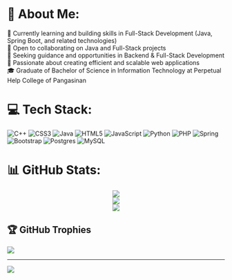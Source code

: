 # 💫 About Me:
🌱 Currently learning and building skills in Full-Stack Development (Java, Spring Boot, and related technologies)<br>👯 Open to collaborating on Java and Full-Stack projects<br>🤝 Seeking guidance and opportunities in Backend & Full-Stack Development<br>💬 Passionate about creating efficient and scalable web applications<br>🎓 Graduate of Bachelor of Science in Information Technology at Perpetual Help College of Pangasinan


# 💻 Tech Stack:
<p align="center">
  
  ![C++](https://img.shields.io/badge/c++-%2300599C.svg?style=for-the-badge&logo=c%2B%2B&logoColor=white) 
  ![CSS3](https://img.shields.io/badge/css3-%231572B6.svg?style=for-the-badge&logo=css3&logoColor=white) 
  ![Java](https://img.shields.io/badge/java-%23ED8B00.svg?style=for-the-badge&logo=openjdk&logoColor=white) 
  ![HTML5](https://img.shields.io/badge/html5-%23E34F26.svg?style=for-the-badge&logo=html5&logoColor=white) 
  ![JavaScript](https://img.shields.io/badge/javascript-%23323330.svg?style=for-the-badge&logo=javascript&logoColor=%23F7DF1E) 
  ![Python](https://img.shields.io/badge/python-3670A0?style=for-the-badge&logo=python&logoColor=ffdd54) 
  ![PHP](https://img.shields.io/badge/php-%23777BB4.svg?style=for-the-badge&logo=php&logoColor=white) 
  ![Spring](https://img.shields.io/badge/spring-%236DB33F.svg?style=for-the-badge&logo=spring&logoColor=white) 
  ![Bootstrap](https://img.shields.io/badge/bootstrap-%238511FA.svg?style=for-the-badge&logo=bootstrap&logoColor=white) 
  ![Postgres](https://img.shields.io/badge/postgres-%23316192.svg?style=for-the-badge&logo=postgresql&logoColor=white) 
  ![MySQL](https://img.shields.io/badge/mysql-4479A1.svg?style=for-the-badge&logo=mysql&logoColor=white) 

</p>

# 📊 GitHub Stats:
<p align="center">
  <img src="https://github-readme-stats.vercel.app/api?username=iamjohnjeremy&theme=dark&hide_border=false&include_all_commits=false&count_private=false" /><br>
  <img src="https://nirzak-streak-stats.vercel.app/?user=iamjohnjeremy&theme=dark&hide_border=false" /><br>
  <img src="https://github-readme-stats.vercel.app/api/top-langs/?username=iamjohnjeremy&theme=dark&hide_border=false&include_all_commits=false&count_private=false&layout=compact" />
</p>


## 🏆 GitHub Trophies
![](https://github-profile-trophy.vercel.app/?username=iamjohnjeremy&theme=radical&no-frame=false&no-bg=true&margin-w=4)

---
[![](https://visitcount.itsvg.in/api?id=iamjohnjeremy&icon=0&color=1)](https://visitcount.itsvg.in)

<!-- Proudly created with GPRM ( https://gprm.itsvg.in ) -->
